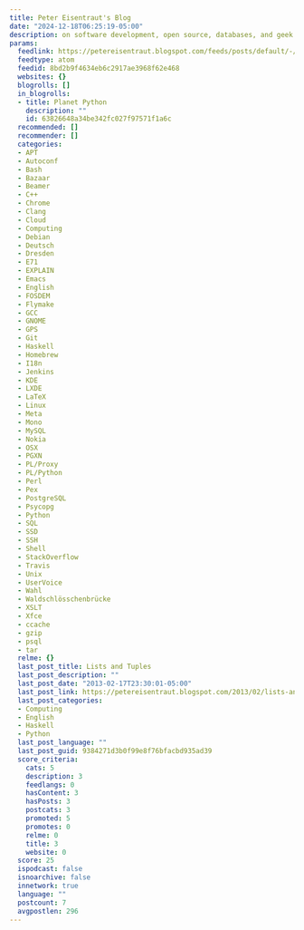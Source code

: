 ```yaml
---
title: Peter Eisentraut's Blog
date: "2024-12-18T06:25:19-05:00"
description: on software development, open source, databases, and geek stuff
params:
  feedlink: https://petereisentraut.blogspot.com/feeds/posts/default/-/Python/
  feedtype: atom
  feedid: 8bd2b9f4634eb6c2917ae3968f62e468
  websites: {}
  blogrolls: []
  in_blogrolls:
  - title: Planet Python
    description: ""
    id: 63826648a34be342fc027f97571f1a6c
  recommended: []
  recommender: []
  categories:
  - APT
  - Autoconf
  - Bash
  - Bazaar
  - Beamer
  - C++
  - Chrome
  - Clang
  - Cloud
  - Computing
  - Debian
  - Deutsch
  - Dresden
  - E71
  - EXPLAIN
  - Emacs
  - English
  - FOSDEM
  - Flymake
  - GCC
  - GNOME
  - GPS
  - Git
  - Haskell
  - Homebrew
  - I18n
  - Jenkins
  - KDE
  - LXDE
  - LaTeX
  - Linux
  - Meta
  - Mono
  - MySQL
  - Nokia
  - OSX
  - PGXN
  - PL/Proxy
  - PL/Python
  - Perl
  - Pex
  - PostgreSQL
  - Psycopg
  - Python
  - SQL
  - SSD
  - SSH
  - Shell
  - StackOverflow
  - Travis
  - Unix
  - UserVoice
  - Wahl
  - Waldschlösschenbrücke
  - XSLT
  - Xfce
  - ccache
  - gzip
  - psql
  - tar
  relme: {}
  last_post_title: Lists and Tuples
  last_post_description: ""
  last_post_date: "2013-02-17T23:30:01-05:00"
  last_post_link: https://petereisentraut.blogspot.com/2013/02/lists-and-tuples.html
  last_post_categories:
  - Computing
  - English
  - Haskell
  - Python
  last_post_language: ""
  last_post_guid: 9384271d3b0f99e8f76bfacbd935ad39
  score_criteria:
    cats: 5
    description: 3
    feedlangs: 0
    hasContent: 3
    hasPosts: 3
    postcats: 3
    promoted: 5
    promotes: 0
    relme: 0
    title: 3
    website: 0
  score: 25
  ispodcast: false
  isnoarchive: false
  innetwork: true
  language: ""
  postcount: 7
  avgpostlen: 296
---
```

